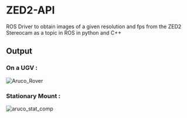 # ZED2-API
ROS Driver to obtain images of a given resolution and fps from the ZED2 Stereocam as a topic in ROS in python and C++
<h2> Output </h2>
<h3> On a UGV : </h3>

![Aruco_Rover](https://user-images.githubusercontent.com/75236655/182955548-6d5b158c-8608-4b90-b4eb-ae5fcd7d389c.gif)
<br>
<h3> Stationary Mount : </h3>

![aruco_stat_comp](https://user-images.githubusercontent.com/75236655/182955825-135de36b-87e1-490c-9076-383402fdb319.gif)
